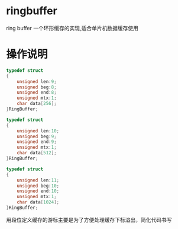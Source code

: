 # ringbuffer
ring buffer
一个环形缓存的实现,适合单片机数据缓存使用

# 操作说明
```c
typedef struct
{
	unsigned len:9;
	unsigned beg:8;
	unsigned end:8;
	unsigned mtx:1;
	char data[256];
}RingBuffer;
```
```c
typedef struct
{
	unsigned len:10;
	unsigned beg:9;
	unsigned end:9;
	unsigned mtx:1;
	char data[512];
}RingBuffer;
```
```c
typedef struct
{
	unsigned len:11;
	unsigned beg:10;
	unsigned end:10;
	unsigned mtx:1;
	char data[1024];
}RingBuffer;
```
用段位定义缓存的游标主要是为了方便处理缓存下标溢出，简化代码书写
